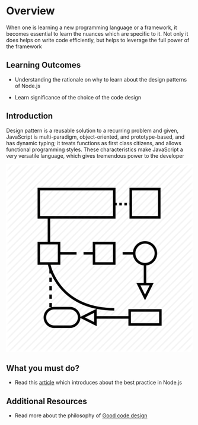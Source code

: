 
# Overview

  

When one is learning a new programming language or a framework, it becomes essential to learn the nuances which are specific to it. Not only it does helps on write code efficiently, but helps to leverage the full power of the framework

  

## Learning Outcomes

  

- Understanding the rationale on why to learn about the design patterns of Node.js

- Learn significance of the choice of the code design

  

## Introduction

  

Design pattern is a reusable solution to a recurring problem and given, JavaScript is multi-paradigm, object-oriented, and prototype-based, and has dynamic typing; it treats functions as first class citizens, and allows functional programming styles. These characteristics make JavaScript a very versatile language, which gives tremendous power to the developer

  ![enter image description here](https://raw.githubusercontent.com/subhaoi/bewdsprint4/master/images/25-512.png)

## What you must do?

  

- Read this [article](http://thenodeway.io/introduction/) which introduces about the best practice in Node.js

## Additional Resources

- Read more about the philosophy of [Good code design](https://readwrite.com/2011/09/05/the-art-of-good-code-design/)